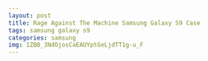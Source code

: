 ```yaml
---
layout: post
title: Rage Against The Machine Samsung Galaxy S9 Case
tags: samsung galaxy s9
categories: samsung
img: 1ZB0_3NdOjosCaEAUYptGeLjdTT1g-u_F
---
```

